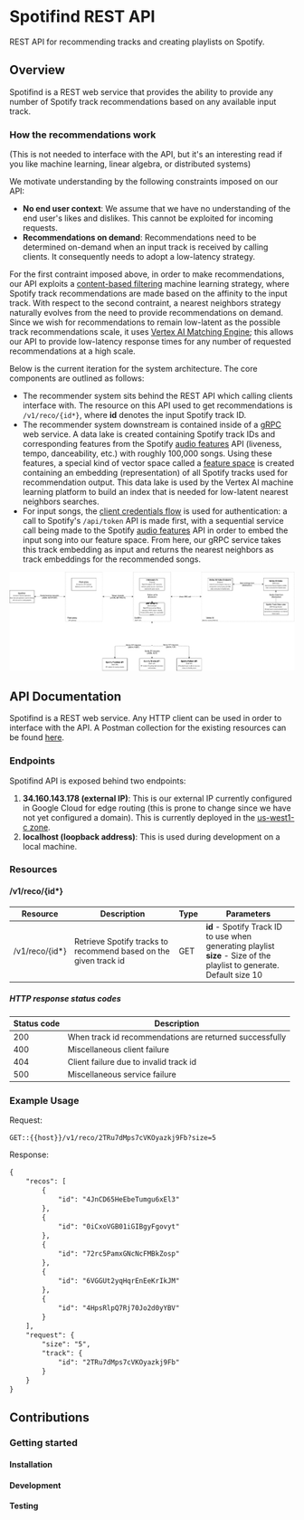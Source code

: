 # Spotifind REST API
REST API for recommending tracks and creating playlists on Spotify.

## Overview
Spotifind is a REST web service that provides the ability to provide any number of Spotify track recommendations based on any available input track.

### How the recommendations work

(This is not needed to interface with the API, but it's an interesting read if you like machine learning, linear algebra, or distributed systems)

We motivate understanding by the following constraints imposed on our API:
- **No end user context**: We assume that we have no understanding of the end user's likes and dislikes. This cannot be exploited for incoming requests.
- **Recommendations on demand**: Recommendations need to be determined on-demand when an input track is received by calling clients. It consequently needs to adopt a low-latency strategy.

For the first contraint imposed above, in order to make recommendations, our API exploits a [content-based filtering](https://developers.google.com/machine-learning/recommendation/content-based/basics) machine learning strategy, where Spotify track recommendations are made based on the affinity to the input track. With respect to the second contraint, a nearest neighbors strategy naturally evolves from the need to provide recommendations on demand. Since we wish for recommendations to remain low-latent as the possible track recommendations scale, it uses [Vertex AI Matching Engine](https://cloud.google.com/vertex-ai/docs/matching-engine/overview); this allows our API to provide low-latency response times for any number of requested recommendations at a high scale.


Below is the current iteration for the system architecture. The core components are outlined as follows:
- The recommender system sits behind the REST API which calling clients interface with. The resource on this API used to get recommendations is `/v1/reco/{id*}`, where **id** denotes the input Spotify track ID.
- The recommender system downstream is contained inside of a [gRPC](https://grpc.io/) web service. A data lake is created containing Spotify track IDs and corresponding features from the Spotify [audio features](https://developer.spotify.com/console/get-audio-features-track/) API (liveness, tempo, danceability, etc.) with roughly 100,000 songs. Using these features, a special kind of vector space called a [feature space](https://pages.cs.wisc.edu/~bsettles/cs540/lectures/16_feature_spaces.pdf) is created containing an embedding (representation) of all Spotify tracks used for recommendation output. This data lake is used by the Vertex AI machine learning platform to build an index that is needed for low-latent nearest neighbors searches.
- For input songs, the [client credentials flow](https://developer.spotify.com/documentation/general/guides/authorization/client-credentials/) is used for authentication: a call to Spotify's `/api/token` API is made first, with a sequential service call being made to the Spotify [audio features](https://developer.spotify.com/console/get-audio-features-track/) API in order to embed the input song into our feature space. From here, our gRPC service takes this track embedding as input and returns the nearest neighbors as track embeddings for the recommended songs.

[![Spotifind system architecture](specs/diagrams/architecture/component_diagram.drawio.png)](specs/diagrams/architecture/component_diagram.drawio.png)

## API Documentation
Spotifind is a REST web service. Any HTTP client can be used in order to interface with the API. A Postman collection for the existing resources can be found [here](https://www.getpostman.com/collections/3227a5bf7a781f5bfd65).

### Endpoints
Spotifind API is exposed behind two endpoints:

1. **34.160.143.178 (external IP)**: This is our external IP currently configured in Google Cloud for edge routing (this is prone to change since we have not yet configured a domain). This is currently deployed in the [us-west1-c zone](https://cloud.google.com/compute/docs/regions-zones).
2. **localhost (loopback address)**: This is used during development on a local machine.

### Resources

#### /v1/reco/{id*}
| Resource  | Description | Type | Parameters |
| ------------- | ------------- | ------------- | ------------- |
| /v1/reco/{id*}  | Retrieve Spotify tracks to recommend based on the given track id | GET | **id** - Spotify Track ID to use when generating playlist <br> **size** - Size of the playlist to generate. Default size 10 | 

##### HTTP response status codes
| Status code | Description |
| ------------- | ------------- |
| 200  | When track id recommendations are returned successfully |
| 400  | Miscellaneous client failure |
| 404  | Client failure due to invalid track id |
| 500  | Miscellaneous service failure |

### Example Usage
Request:
```
GET::{{host}}/v1/reco/2TRu7dMps7cVKOyazkj9Fb?size=5
```
Response:
```
{
    "recos": [
        {
            "id": "4JnCD65HeEbeTumgu6xEl3"
        },
        {
            "id": "0iCxoVGB01iGIBgyFgovyt"
        },
        {
            "id": "72rc5PamxGNcNcFMBkZosp"
        },
        {
            "id": "6VGGUt2yqHqrEnEeKrIkJM"
        },
        {
            "id": "4HpsRlpQ7Rj70Jo2d0yYBV"
        }
    ],
    "request": {
        "size": "5",
        "track": {
            "id": "2TRu7dMps7cVKOyazkj9Fb"
        }
    }
}
```

## Contributions

### Getting started

#### Installation

#### Development

#### Testing


